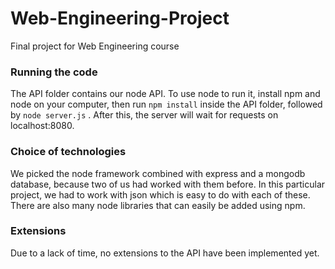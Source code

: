 # Web-Engineering-Project
Final project for Web Engineering course

### Running the code
The API folder contains our node API. To use node to run it, install npm and node on your computer, then run 
`npm install` 
inside the API folder, followed by 
`node server.js` 
. After this, the server will wait for requests on localhost:8080.

### Choice of technologies
We picked the node framework combined with express and a mongodb database, because two of us had worked with them before. In this particular project, we had to work with json which is easy to do with each of these. There are also many node libraries that can easily be added using npm.

### Extensions
Due to a lack of time, no extensions to the API have been implemented yet.
